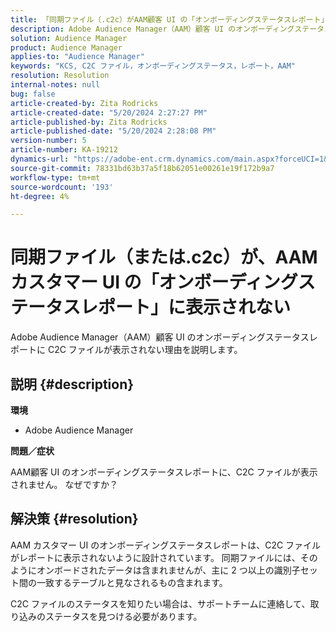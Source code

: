 ```yaml
---
title: 「同期ファイル（.c2c）がAAM顧客 UI の「オンボーディングステータスレポート」に表示されない」
description: Adobe Audience Manager（AAM）顧客 UI のオンボーディングステータスレポートに C2C ファイルが表示されない理由を説明します。
solution: Audience Manager
product: Audience Manager
applies-to: "Audience Manager"
keywords: "KCS, C2C ファイル，オンボーディングステータス，レポート，AAM"
resolution: Resolution
internal-notes: null
bug: false
article-created-by: Zita Rodricks
article-created-date: "5/20/2024 2:27:27 PM"
article-published-by: Zita Rodricks
article-published-date: "5/20/2024 2:28:08 PM"
version-number: 5
article-number: KA-19212
dynamics-url: "https://adobe-ent.crm.dynamics.com/main.aspx?forceUCI=1&pagetype=entityrecord&etn=knowledgearticle&id=6bf7190f-b516-ef11-9f8a-6045bd026dc7"
source-git-commit: 78331bd63b37a5f18b62051e00261e19f172b9a7
workflow-type: tm+mt
source-wordcount: '193'
ht-degree: 4%

---
```


# 同期ファイル（または.c2c）が、AAM カスタマー UI の「オンボーディングステータスレポート」に表示されない


Adobe Audience Manager（AAM）顧客 UI のオンボーディングステータスレポートに C2C ファイルが表示されない理由を説明します。

## 説明 {#description}


<b>環境</b>

- Adobe Audience Manager

<b>問題／症状</b>

AAM顧客 UI のオンボーディングステータスレポートに、C2C ファイルが表示されません。 なぜですか？


## 解決策 {#resolution}


AAM カスタマー UI のオンボーディングステータスレポートは、C2C ファイルがレポートに表示されないように設計されています。 同期ファイルには、そのようにオンボードされたデータは含まれませんが、主に 2 つ以上の識別子セット間の一致するテーブルと見なされるもの含まれます。

C2C ファイルのステータスを知りたい場合は、サポートチームに連絡して、取り込みのステータスを見つける必要があります。
